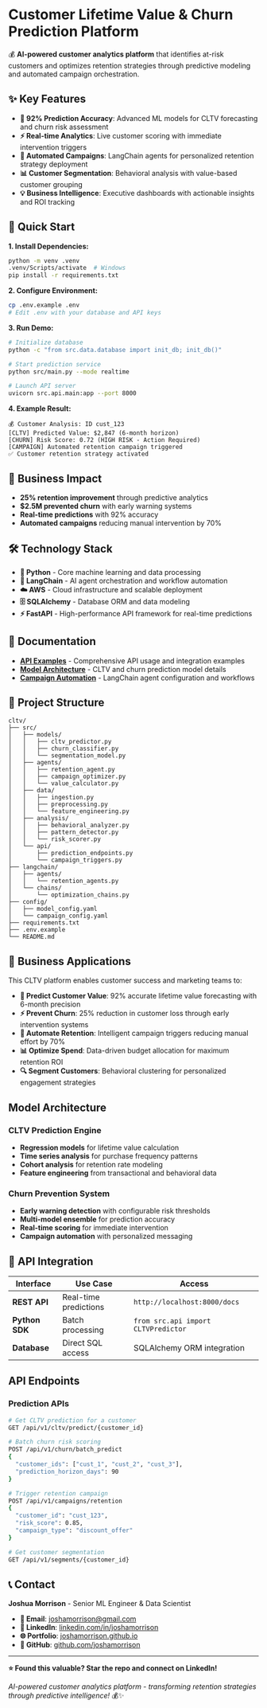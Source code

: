 # Customer Lifetime Value & Churn Prediction Platform

💰 **AI-powered customer analytics platform** that identifies at-risk customers and optimizes retention strategies through predictive modeling and automated campaign orchestration.

## ✨ Key Features

- **🎯 92% Prediction Accuracy**: Advanced ML models for CLTV forecasting and churn risk assessment
- **⚡ Real-time Analytics**: Live customer scoring with immediate intervention triggers
- **🤖 Automated Campaigns**: LangChain agents for personalized retention strategy deployment
- **📊 Customer Segmentation**: Behavioral analysis with value-based customer grouping
- **💡 Business Intelligence**: Executive dashboards with actionable insights and ROI tracking

## 🚀 Quick Start

**1. Install Dependencies:**
```bash
python -m venv .venv
.venv/Scripts/activate  # Windows
pip install -r requirements.txt
```

**2. Configure Environment:**
```bash
cp .env.example .env
# Edit .env with your database and API keys
```

**3. Run Demo:**
```bash
# Initialize database
python -c "from src.data.database import init_db; init_db()"

# Start prediction service
python src/main.py --mode realtime

# Launch API server
uvicorn src.api.main:app --port 8000
```

**4. Example Result:**
```
💰 Customer Analysis: ID cust_123
[CLTV] Predicted Value: $2,847 (6-month horizon)
[CHURN] Risk Score: 0.72 (HIGH RISK - Action Required)
[CAMPAIGN] Automated retention campaign triggered
✅ Customer retention strategy activated
```

## 🎯 Business Impact
- **25% retention improvement** through predictive analytics
- **$2.5M prevented churn** with early warning systems
- **Real-time predictions** with 92% accuracy
- **Automated campaigns** reducing manual intervention by 70%

## 🛠️ Technology Stack

- **🐍 Python** - Core machine learning and data processing
- **🤖 LangChain** - AI agent orchestration and workflow automation
- **☁️ AWS** - Cloud infrastructure and scalable deployment
- **🗄️ SQLAlchemy** - Database ORM and data modeling
- **⚡ FastAPI** - High-performance API framework for real-time predictions

## 📖 Documentation

- **[API Examples](docs/api_examples.md)** - Comprehensive API usage and integration examples
- **[Model Architecture](docs/model_architecture.md)** - CLTV and churn prediction model details
- **[Campaign Automation](docs/campaign_automation.md)** - LangChain agent configuration and workflows

## 📁 Project Structure
```
cltv/
├── src/
│   ├── models/
│   │   ├── cltv_predictor.py
│   │   ├── churn_classifier.py
│   │   └── segmentation_model.py
│   ├── agents/
│   │   ├── retention_agent.py
│   │   ├── campaign_optimizer.py
│   │   └── value_calculator.py
│   ├── data/
│   │   ├── ingestion.py
│   │   ├── preprocessing.py
│   │   └── feature_engineering.py
│   ├── analysis/
│   │   ├── behavioral_analyzer.py
│   │   ├── pattern_detector.py
│   │   └── risk_scorer.py
│   └── api/
│       ├── prediction_endpoints.py
│       └── campaign_triggers.py
├── langchain/
│   ├── agents/
│   │   └── retention_agents.py
│   └── chains/
│       └── optimization_chains.py
├── config/
│   ├── model_config.yaml
│   └── campaign_config.yaml
├── requirements.txt
├── .env.example
└── README.md
```

## 💼 Business Applications

This CLTV platform enables customer success and marketing teams to:

- **🎯 Predict Customer Value**: 92% accurate lifetime value forecasting with 6-month precision
- **⚡ Prevent Churn**: 25% reduction in customer loss through early intervention systems
- **🤖 Automate Retention**: Intelligent campaign triggers reducing manual effort by 70%
- **📊 Optimize Spend**: Data-driven budget allocation for maximum retention ROI
- **🔍 Segment Customers**: Behavioral clustering for personalized engagement strategies

## Model Architecture

### CLTV Prediction Engine
- **Regression models** for lifetime value calculation
- **Time series analysis** for purchase frequency patterns
- **Cohort analysis** for retention rate modeling
- **Feature engineering** from transactional and behavioral data

### Churn Prevention System
- **Early warning detection** with configurable risk thresholds
- **Multi-model ensemble** for prediction accuracy
- **Real-time scoring** for immediate intervention
- **Campaign automation** with personalized messaging

## 🔧 API Integration

| Interface | Use Case | Access |
|-----------|----------|---------|
| **REST API** | Real-time predictions | `http://localhost:8000/docs` |
| **Python SDK** | Batch processing | `from src.api import CLTVPredictor` |
| **Database** | Direct SQL access | SQLAlchemy ORM integration |

## API Endpoints

### Prediction APIs
```bash
# Get CLTV prediction for a customer
GET /api/v1/cltv/predict/{customer_id}

# Batch churn risk scoring
POST /api/v1/churn/batch_predict
{
  "customer_ids": ["cust_1", "cust_2", "cust_3"],
  "prediction_horizon_days": 90
}

# Trigger retention campaign
POST /api/v1/campaigns/retention
{
  "customer_id": "cust_123",
  "risk_score": 0.85,
  "campaign_type": "discount_offer"
}

# Get customer segmentation
GET /api/v1/segments/{customer_id}
```

## 📞 Contact

**Joshua Morrison** - Senior ML Engineer & Data Scientist

- **📧 Email**: [joshamorrison@gmail.com](mailto:joshamorrison@gmail.com)
- **💼 LinkedIn**: [linkedin.com/in/joshamorrison](https://www.linkedin.com/in/joshamorrison)
- **🌐 Portfolio**: [joshamorrison.github.io](https://joshamorrison.github.io)
- **🐙 GitHub**: [github.com/joshamorrison](https://github.com/joshamorrison)

---

**⭐ Found this valuable? Star the repo and connect on LinkedIn!**

*AI-powered customer analytics platform - transforming retention strategies through predictive intelligence!* 💰✨
